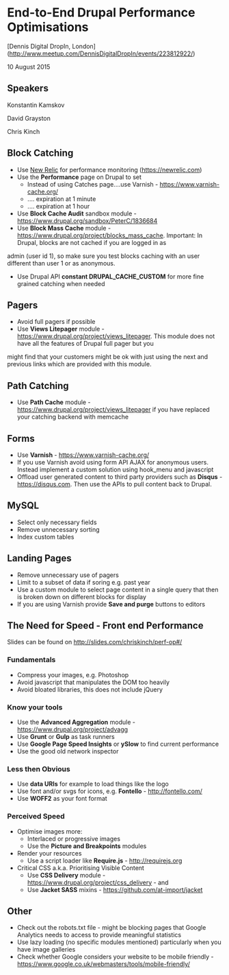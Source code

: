 # End-to-End Drupal Performance Optimisations

[Dennis Digital DropIn, London] (http://www.meetup.com/DennisDigitalDropIn/events/223812922/)

10 August 2015

## Speakers
Konstantin Kamskov

David Grayston

Chris Kinch

## Block Catching
* Use [New Relic](https://newrelic.com) for performance monitoring (https://newrelic.com)
* Use the **Performance** page on Drupal to set
  * Instead of using Catches page....use Varnish - https://www.varnish-cache.org/
  * .... expiration at 1 minute
  * .... expiration at 1 hour
* Use **Block Cache Audit** sandbox module - https://www.drupal.org/sandbox/PeterC/1836684
* Use **Block Mass Cache** module - https://www.drupal.org/project/blocks_mass_cache. Important: In Drupal, blocks are not cached if you are logged in as 

admin (user id 1), so make sure you test blocks caching with an user different than user 1 or as anonymous.
* Use Drupal API **constant DRUPAL_CACHE_CUSTOM** for more fine grained catching when needed

## Pagers
* Avoid full pagers if possible
* Use **Views Litepager** module - https://www.drupal.org/project/views_litepager. This module does not have all the features of Drupal full pager but you 

might find that your customers might be ok with just using the next and previous links which are provided with this module.

## Path Catching
* Use **Path Cache** module - https://www.drupal.org/project/views_litepager if you have replaced your catching backend with memcache

## Forms
* Use **Varnish** - https://www.varnish-cache.org/
* If you use Varnish avoid using form API AJAX for anonymous users. Instead implement a custom solution using hook_menu and javascript
* Offload user generated content to third party providers such as **Disqus** - https://disqus.com. Then use the APIs to pull content back to Drupal.

## MySQL
* Select only necessary fields
* Remove unnecessary sorting
* Index custom tables

## Landing Pages
* Remove unnecessary use of pagers
* Limit to a subset of data if soring e.g. past year
* Use a custom module to select page content in a single query that then is broken down on different blocks for display
* If you are using Varnish provide **Save and purge** buttons to editors

## The Need for Speed - Front end Performance
Slides can be found on http://slides.com/chriskinch/perf-op#/

### Fundamentals
* Compress your images, e.g. Photoshop
* Avoid javascript that manipulates the DOM too heavily
* Avoid bloated libraries, this does not include jQuery

### Know your tools
* Use the **Advanced Aggregation** module - https://www.drupal.org/project/advagg
* Use **Grunt** or **Gulp** as task runners
* Use **Google Page Speed Insights** or **ySlow** to find current performance
* Use the good old network inspector

### Less then Obvious
* Use **data URIs** for example to load things like the logo
* Use font and/or svgs for icons, e.g. **Fontello** - http://fontello.com/
* Use **WOFF2** as your font format

### Perceived Speed
* Optimise images more:
  * Interlaced or progressive images
  * Use the **Picture and Breakpoints** modules
* Render your resources
  * Use a script loader like **Require.js** - http://requirejs.org
* Critical CSS a.k.a. Prioritising Visible Content
  * Use **CSS Delivery** module - https://www.drupal.org/project/css_delivery - and
  * Use **Jacket SASS** mixins - https://github.com/at-import/jacket

## Other
* Check out the robots.txt file - might be blocking pages that Google Analytics needs to access to provide meaningful statistics
* Use lazy loading (no specific modules mentioned) particularly when you have image galleries
* Check whether Google considers your website to be mobile friendly - https://www.google.co.uk/webmasters/tools/mobile-friendly/
